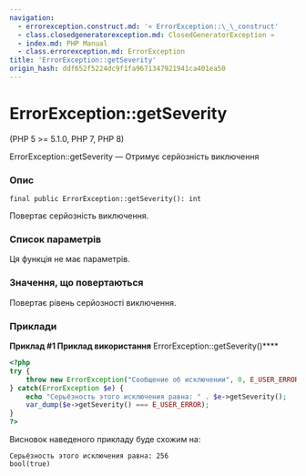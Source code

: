 ```yaml
---
navigation:
  - errorexception.construct.md: '« ErrorException::\_\_construct'
  - class.closedgeneratorexception.md: ClosedGeneratorException »
  - index.md: PHP Manual
  - class.errorexception.md: ErrorException
title: 'ErrorException::getSeverity'
origin_hash: ddf652f5224dc9f1fa9671347921941ca401ea50
---
```

# ErrorException::getSeverity

(PHP 5 >= 5.1.0, PHP 7, PHP 8)

ErrorException::getSeverity — Отримує серйозність виключення

### Опис

```methodsynopsis
final public ErrorException::getSeverity(): int
```

Повертає серйозність виключення.

### Список параметрів

Ця функція не має параметрів.

### Значення, що повертаються

Повертає рівень серйозності виключення.

### Приклади

**Приклад #1 Приклад використання** ErrorException::getSeverity()\*\*\*\*

```php
<?php
try {
    throw new ErrorException("Сообщение об исключении", 0, E_USER_ERROR);
} catch(ErrorException $e) {
    echo "Серьёзность этого исключения равна: " . $e->getSeverity();
    var_dump($e->getSeverity() === E_USER_ERROR);
}
?>
```

Висновок наведеного прикладу буде схожим на:

```
Серьёзность этого исключения равна: 256
bool(true)
```
